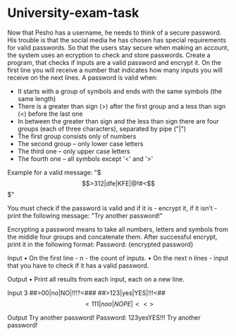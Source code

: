 # University-exam-task


Now that Pesho has a username, he needs to think of a secure password. His trouble is that the social media he has chosen has special requirements for valid passwords. So that the users stay secure when making an account, the system uses an ecryption to check and store passwords.
Create a program, that checks if inputs are a valid password and encrypt it. On the first line you will receive a number that indicates how many inputs you will receive on the next lines.
A password is valid when:

-	It starts with a group of  symbols and ends with the same symbols (the same length)
-	There is a greater than sign (>) after the first group and a less than sign (<) before the last one
-	In between the greater than sign and the less than sign there are four groups (each of three characters), separated by pipe ("|")
-	The first group consists only of numbers 
-	The second group – only lower case letters
-	The third one – only upper case letters
-	The fourth one – all symbols except '<' and '>'

Example for a valid message: 
"$$$>312|dfe|KFE|@!#<$$$"

You must check if the password is valid and if it is - encrypt it, if it isn’t - print the following message: 
"Try another password!"

Encrypting a password means to take all numbers, letters and symbols from the middle four groups and concatenatе them. After successful encrypt, print it in the following format:
Password: {encrypted password}

Input
•	On the first line - n - the count of inputs.
•	On the next n lines - input that you have to check if it has a valid password.

Output
•	Print all results from each input, each on a new line.


Input
3
##>00|no|NO|!!!?<###
##>123|yes|YES|!!!<##
$$<111|noo|NOPE|<<>$$


Output
Try another password!
Password: 123yesYES!!!
Try another password!
